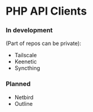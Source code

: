 # PHP API Clients

### In development 

(Part of repos can be private):

- Tailscale
- Keenetic
- Syncthing

### Planned
- Netbird
- Outline
